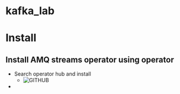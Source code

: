 # kafka_lab

# Install

## Install AMQ streams operator using operator

* Search operator hub and install
  * ![GITHUB](![image](https://user-images.githubusercontent.com/58408898/132277757-daa0d56d-8054-4898-8027-727eeaf89655.png))
* 
